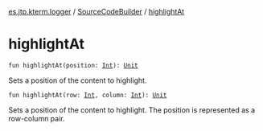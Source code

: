 [es.jtp.kterm.logger](../index.md) / [SourceCodeBuilder](index.md) / [highlightAt](./highlight-at.md)

# highlightAt

`fun highlightAt(position: `[`Int`](https://kotlinlang.org/api/latest/jvm/stdlib/kotlin/-int/index.html)`): `[`Unit`](https://kotlinlang.org/api/latest/jvm/stdlib/kotlin/-unit/index.html)

Sets a position of the content to highlight.

`fun highlightAt(row: `[`Int`](https://kotlinlang.org/api/latest/jvm/stdlib/kotlin/-int/index.html)`, column: `[`Int`](https://kotlinlang.org/api/latest/jvm/stdlib/kotlin/-int/index.html)`): `[`Unit`](https://kotlinlang.org/api/latest/jvm/stdlib/kotlin/-unit/index.html)

Sets a position of the content to highlight.
The position is represented as a row-column pair.

